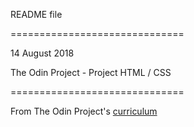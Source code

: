README file

==============================

14 August 2018

The Odin Project - Project HTML / CSS

==============================



From The Odin Project's [curriculum](http://www.theodinproject.com/courses/web-development-101/lessons/html-css)
